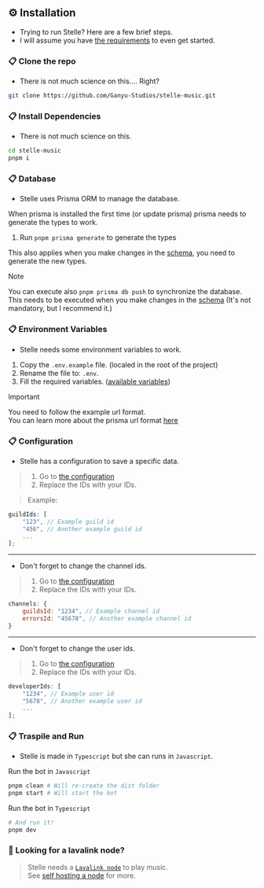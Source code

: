 ## ⚙️ Installation

* Trying to run Stelle? Here are a few brief steps.
* I will assume you have [the requirements](https://github.com/Ganyu-Studios/stelle-music?tab=readme-ov-file#%EF%B8%8F-minimum-requeriments) to even get started.

###  📋 Clone the repo
* There is not much science on this.... Right?
```bash
git clone https://github.com/Ganyu-Studios/stelle-music.git
```

###  📋 Install Dependencies
* There is not much science on this.
```bash
cd stelle-music
pnpm i
```

###  📋 Database
* Stelle uses Prisma ORM to manage the database.

When prisma is installed the first time (or update prisma) prisma needs to generate the types to work.

1. Run `pnpm prisma generate` to generate the types

This also applies when you make changes in the [schema](/prisma/schema.prisma), you need to generate the new types.

> [!NOTE]
> You can execute also `pnpm prisma db push` to synchronize the database.<br/>
> This needs to be executed when you make changes in the [schema](/prisma/schema.prisma) (It's not mandatory, but I recommend it.)


###  📋 Environment Variables
* Stelle needs some environment variables to work.

1. Copy the `.env.example` file. (localed in the root of the project)
2. Rename the file to: `.env`.
3. Fill the required variables. ([available variables](/.env.example))

> [!IMPORTANT]
> You need to follow the example url format.<br/>
> You can learn more about the prisma url format [here](https://www.prisma.io/docs/orm/overview/databases/mongodb#connection-details)


###  📋 Configuration
* Stelle has a configuration to save a specific data.

> 1. Go to [the configuration](/src/structures/utils/data/Configuration.ts#L18-L23)
> 2. Replace the IDs with your IDs.

> Example:
```js
guildIds: [
    "123", // Example guild id
    "456", // Another example guild id
    ...
];
```

---

* Don't forget to change the channel ids.
> 1. Go to [the configuration](/src/structures/utils/data/Configuration.ts#L39-L42)
> 2. Replace the IDs with your IDs.

```js
channels: {
    guildsId: "1234", // Example channel id
    errorsId: "45678", // Another example channel id
}
```

---

* Don't forget to change the user ids.
> 1. Go to [the configuration](/src/structures/utils/data/Configuration.ts#L15-L17)
> 2. Replace the IDs with your IDs.

```js
developerIds: [
    "1234", // Example user id
    "5678", // Another example user id
    ...
];
```

###  📋 Traspile and Run
* Stelle is made in `Typescript` but she can runs in `Javascript`.

Run the bot in `Javascript`

```bash
pnpm clean # Will re-create the dist folder
pnpm start # Will start the bot
```

Run the bot in `Typescript`

```bash
# And run it!
pnpm dev

``` 

### 🔎 Looking for a lavalink node?
> Stelle needs a [`Lavalink node`](https://github.com/lavalink-devs/Lavalink) to play music.<br/>
> See [self hosting a node](/LAVALINK.md) for more.